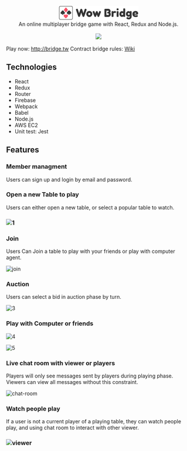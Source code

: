 
<p align=center>
<img src="./screenshot/logo.png"/>
  <br/>
An online multiplayer bridge game with React, Redux and Node.js.<br/>  <br/>
  <img src="https://img.shields.io/github/license/mashape/apistatus.svg">
</p>



Play now: http://bridge.tw
Contract bridge rules: [Wiki](https://en.wikipedia.org/wiki/Contract_bridge)

## Technologies

* React
* Redux
* Router
* Firebase
* Webpack
* Babel
* Node.js
* AWS EC2
* Unit test: Jest



## Features

### Member managment

Users can sign up and login by email and password. 



### Open a new Table to play

Users can either open a new table, or select a popular table to watch.

### ![1](https://skyying.github.io/bridge-game/screenshot/tables.png)



### Join

Users Can Join a table to play with your friends or play with computer agent.

![join](https://skyying.github.io/bridge-game/screenshot/join.png)



### Auction

Users can select a bid in auction phase by turn.

![3](https://skyying.github.io/bridge-game/screenshot/auction.png)



### Play with Computer or friends

![4](https://skyying.github.io/bridge-game/screenshot/playing.png)



![5](https://skyying.github.io/bridge-game/screenshot/playing_player2.png)



### Live chat room with viewer or players 

Players will only see messages sent by players during playing phase. Viewers can view all messages without this constraint.

![chat-room](https://skyying.github.io/bridge-game/screenshot/chatroom.png)





### Watch people play

If a user is not a current player of a playing table, they can watch people play, and using chat room to interact with other viewer.

### ![viewer](https://skyying.github.io/bridge-game/screenshot/viewer-mode.png)





